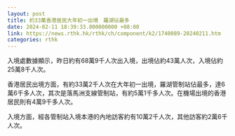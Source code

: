 ```yaml
---
layout: post
title: 約33萬香港居民大年初一出境　羅湖佔最多
date: 2024-02-11 18:39:33.000000000 +08:00
link: https://news.rthk.hk/rthk/ch/component/k2/1740089-20240211.htm
categories: rthk
---
```


入境處數據顯示，昨日約有68萬9千人次出入境，出境佔約43萬人次，入境佔約25萬8千人次。

香港居民出境方面，有約33萬2千人次在大年初一出境，羅湖管制站佔最多，達6萬6千多人次，其次是落馬洲支線管制站，有約5萬1千多人次。在機場出境的香港居民則有4萬9千多人次。

入境方面，經各管制站入境本港的內地訪客約有10萬2千人次，其他訪客約2萬6千人次。
